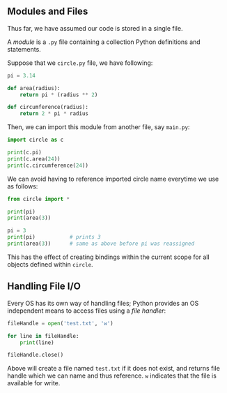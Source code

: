 ## Modules and Files

Thus far, we have assumed our code is stored in a single file.

A _module_ is a `.py` file containing a collection Python definitions and
statements.

Suppose that we `circle.py` file, we have following:

```python
pi = 3.14

def area(radius):
    return pi * (radius ** 2)

def circumference(radius):
    return 2 * pi * radius
```

Then, we can import this module from another file, say `main.py`:

```python
import circle as c

print(c.pi)
print(c.area(24))
print(c.circumference(24))
```

We can avoid having to reference imported circle name everytime we use as
follows:

```python
from circle import *

print(pi)
print(area(3))

pi = 3
print(pi)           # prints 3
print(area(3))      # same as above before pi was reassigned
```

This has the effect of creating bindings within the current scope for all
objects defined within `circle`.

## Handling File I/O

Every OS has its own way of handling files; Python provides an OS independent
means to access files using a _file handler_:

```python
fileHandle = open('test.txt', 'w')

for line in fileHandle:
    print(line)

fileHandle.close()
```

Above will create a file named `test.txt` if it does not exist, and returns
file handle which we can name and thus reference. `w` indicates that the file
is available for write.


